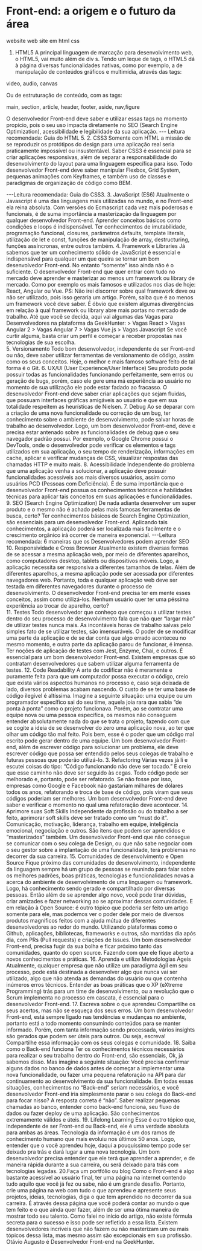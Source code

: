 # Front-end: a origem e o futuro da área
 website 
 web site em html css

1. HTML5
A principal linguagem de marcação para desenvolvimento web, o HTML5, vai muito além de div s. Tendo um leque de tags, o HTML5 dá à página diversas funcionalidades nativas, como por exemplo, a de manipulação de conteúdos gráficos e multimídia, através das tags:
 
video, audio, canvas
 
Ou de estruturação de conteúdo, com as tags:
 
main, section, article, header, footer, aside, nav,figure
 
O desenvolvedor Front-end deve saber e utilizar essas tags no momento propício, pois o seu uso impacta diretamente no SEO (Search Engine Optimization), acessibilidade e legibilidade da sua aplicação.
--- Leitura recomendada: Guia do HTML 5.
2. CSS3
Somente com HTML a missão de se reproduzir os protótipos do design para uma aplicação real seria praticamente impossível ou insustentável. Saber CSS3 é essencial para se criar aplicações responsivas, além de separar a responsabilidade do desenvolvimento do layout para uma linguagem específica para isso.
Todo desenvolvedor Front-end deve saber manipular Flexbox, Grid System, pequenas animações com Keyframes, e também uso de classes e paradigmas de organização de código como BEM.
 
---Leitura recomendada: Guia do CSS3.
3. JavaScript (ES6)
Atualmente o Javascript é uma das linguagens mais utilizadas no mundo, e no Front-end ela reina absoluta. Com versões do Ecmascript cada vez mais poderosas e funcionais, é de suma importância a masterização da linguagem por qualquer desenvolvedor Front-end.
Aprender conceitos básicos como condições e loops é indispensável. Ter conhecimentos de imutabilidade, programação funcional, closures, parâmetros defaults, template literals, utilização de let e const, funções de manipulação de array, destructuring, funções assíncronas, entre outros também.
4. Framework e Libraries
Já sabemos que ter um conhecimento sólido de JavaScript é essencial e indispensável para qualquer um que queira se tornar um bom desenvolvedor Front-end. No entanto “somente” isso ainda não é o suficiente.
O desenvolvedor Front-end que quer entrar com tudo no mercado deve aprender e masterizar ao menos um framework ou library de mercado. Como por exemplo os mais famosos e utilizados nos dias de hoje: React, Angular ou Vue.
PS: Não irei discorrer sobre qual framework deve ou não ser utilizado, pois isso geraria um artigo. Porém, saiba que é ao menos um framework você deve saber.
É óbvio que existem algumas divergências em relação à qual framework ou library abre mais portas no mercado de trabalho. Até que você se decida, aqui vai algumas das Vagas para Desenvolvedores na plataforma da GeekHunter: > Vagas React > Vagas Angular 2 > Vagas Angular 7 > Vagas Vue.js > Vagas Javascript Se você curtir alguma, basta criar um perfil e começar a receber propostas nas tecnologias de sua escolha.  
5. Versionamento
Todo bom desenvolvedor, independente de ser Front-end ou não, deve saber utilizar ferramentas de versionamento de código, assim como os seus conceitos. Hoje, o melhor e mais famoso software feito de tal forma é o Git.
6. UX/UI (User Experience/User Interface)
Seu produto pode possuir todas as funcionalidades funcionando perfeitamente, sem erros ou geração de bugs, porém, caso ele gere uma má experiência ao usuário no momento de sua utilização ele pode estar fadado ao fracasso.
O desenvolvedor Front-end deve saber criar aplicações que sejam fluidas, que possuam interfaces gráficas amigáveis ao usuário e que em sua totalidade respeitem as heurísticas de Nielsen.
7. Debug
Ao se deparar com a criação de uma nova funcionalidade ou correção de um bug, ter conhecimento sobre o ambiente de desenvolvimento, pode salvar horas de trabalho ao desenvolvedor.
Logo, um bom desenvolvedor Front-end, deve e precisa estar antenado sobre as funcionalidades de debug que o seu navegador padrão possui.
Por exemplo, o Google Chrome possui o DevTools, onde o desenvolvedor pode verificar os elementos e tags utilizados em sua aplicação, o seu tempo de renderização, informações em cache, aplicar e verificar mudanças de CSS, visualizar respostas das chamadas HTTP e muito mais.
8. Acessibilidade
Independente do problema que uma aplicação venha a solucionar, a aplicação deve possuir funcionalidades acessíveis aos mais diversos usuários, assim como usuários PCD (Pessoas com Deficiência).
É de suma importância que o desenvolvedor Front-end possua os conhecimentos teóricos e habilidades técnicas para aplicar tais conceitos em suas aplicações e funcionalidades.
9. SEO (Search Engine Optimization)
De nada adianta desenvolver um super produto e o mesmo não é achado pelas mais famosas ferramentas de busca, certo?
Ter conhecimentos básicos de Search Engine Optimization, são essenciais para um desenvolvedor Front-end. Aplicando tais conhecimentos, a aplicação poderá ser localizada mais facilmente e o crescimento orgânico irá ocorrer de maneira exponencial.
---Leitura recomendada:
6 maneiras que os Desenvolvedores podem aprender SEO
10. Responsividade e Cross Browser
Atualmente existem diversas formas de se acessar a mesma aplicação web, por meio de diferentes aparelhos, como computadores desktop, tablets ou dispositivos móveis.
Logo, a aplicação necessita ser responsiva a diferentes tamanhos de telas. Além de diferentes aparelhos, a mesma aplicação pode ser acessada por diferentes navegadores web. Portanto, toda e qualquer aplicação web deve ser testada em diferentes navegadores durante o processo de desenvolvimento.
O desenvolvedor Front-end precisa ter em mente esses conceitos, assim como utilizá-los. Nenhum usuário quer ter uma péssima experiência ao trocar de aparelho, certo?  
11. Testes
Todo desenvolvedor que conheço que começou a utilizar testes dentro do seu processo de desenvolvimento fala que não quer “largar mão” de utilizar testes nunca mais. As incontáveis horas de trabalho salvas pelo simples fato de se utilizar testes, são imensuráveis.
O poder de se modificar uma parte da aplicação e de se dar conta que algo errado aconteceu no mesmo momento, e outra parte da aplicação parou de funcionar, é imensa.
Ter noções de aplicação de testes com Jest, Enzyme, Chai, e outros. É essencial para um bom desenvolvedor Front-end. Existem empresas que só contratam desenvolvedores que sabem utilizar alguma ferramenta de testes.
12. Code Readability
A arte de codificar não é meramente e puramente feita para que um computador possa executar o código, creio que exista vários aspectos humanos no processo e, caso seja deixada de lado, diversos problemas acabam nascendo.
O custo de se ter uma base de código ilegível é altíssima.
Imagine a seguinte situação: uma equipe ou um programador específico sai do seu time, aquela joia rara que sabia “de ponta à ponta” como o projeto funcionava.
Porém, ao se contratar uma equipe nova ou uma pessoa especifica, os mesmos não conseguem entender absolutamente nada do que se trata o projeto, fazendo com que se cogite a ideia de se desenvolver do zero uma aplicação nova, ao ter que olhar um código tão mal feito.
Pois bem, esse é o poder que um código mal escrito pode gerar dentro de uma equipe. Um bom desenvolvedor Front-end, além de escrever código para solucionar um problema, ele deve escrever código que possa ser entendido pelos seus colegas de trabalho e futuras pessoas que poderão utilizá-lo.
 3. Refactoring
Várias vezes já li e escutei coisas do tipo:
“Código funcionando não deve ser tocado.”
E creio que esse caminho não deve ser seguido às cegas. Todo código pode ser melhorado e, portanto, pode ser refatorado.
Se não fosse por isso, empresas como Google e Facebook não gastariam milhares de dólares todos os anos, refatorando e troca de base de código, pois viram que seus códigos poderiam ser melhores.
Um bom desenvolvedor Front-end deve saber e verificar o momento no qual uma refatoração deve acontecer. 
14. Aprimore suas Soft Skills
Independente da profissão ou do trabalho a ser feito, aprimorar soft skills deve ser tratado como um “must do it”. Comunicação, motivação, liderança, trabalho em equipe, inteligência emocional, negociação e outros. São itens que podem ser aprendidos e “masterizados” também.
Um desenvolvedor Front-end que não consegue se comunicar com o seu colega de Design, ou que não sabe negociar com o seu gestor sobre a implantação de uma funcionalidade, terá problemas no decorrer da sua carreira.
 15. Comunidades de desenvolvimento e Open Source
Fique próximo das comunidades de desenvolvimento, independente da linguagem sempre há um grupo de pessoas se reunindo para falar sobre os melhores padrões, boas práticas, tecnologias e funcionalidades novas a acerca do ambiente de desenvolvimento de uma linguagem ou framework.
Logo, há conhecimento sendo gerado e compartilhado por diversas pessoas. Então além de se aprender algo novo, você pode tirar dúvidas, criar amizades e fazer networking ao se aproximar dessas comunidades.
E em relação à Open Source: é outro tópico que poderia ser feito um artigo somente para ele, mas podemos ver o poder dele por meio de diversos produtos magníficos feitos com a ajuda mútua de diferentes desenvolvedores ao redor do mundo.
Utilizando plataformas como o Github, aplicações, bibliotecas, frameworks e outros, são mantidas dia após dia, com PRs (Pull requests) e criações de Issues.
Um bom desenvolvedor Front-end, precisa fugir da sua bolha e ficar próximo tanto das comunidades, quanto do open source. Fazendo com que ele fique aberto a novos conhecimentos e práticas.
16. Aprenda e utilize Metodologias Ágeis
Atualmente, qualquer empresa que não utilize um paradigma ágil em seu processo, pode está destinada a desenvolver algo que nunca vai ser utilizado, algo que não atenda as demandas do usuário ou que contenha inúmeros erros técnicos.
Entender as boas práticas que o XP (eXtreme Programming) trás para um time de desenvolvimento, ou a revolução que o Scrum implementa no processo em cascata, é essencial para o desenvolvedor Front-end.
17. Escreva sobre o que aprendeu
Compartilhe os seus acertos, mas não se esqueça dos seus erros.
Um bom desenvolvedor Front-end, está sempre ligado nas tendências e mudanças no ambiente, portanto está a todo momento consumindo conteúdos para se manter informado.
Porém, com tanta informação sendo processada, vários insights são gerados que podem ser úteis para outros. Ou seja, escreva! Compartilhe essa informação com os seus colegas e comunidade.
18. Saiba como o Back-end funciona
Ter os conhecimentos técnicos necessários para realizar o seu trabalho dentro do Front-end, são essenciais, Ok, já sabemos disso. Mas imagine a seguinte situação: Você precisa confirmar alguns dados no banco de dados antes de começar a implementar uma nova funcionalidade, ou fazer uma pequena refatoração na API para dar continuamento ao desenvolvimento da sua funcionalidade.
Em todas essas situações, conhecimentos no “Back-end” seriam necessários, e você desenvolvedor Front-end iria simplesmente parar o seu colega do Back-end para focar nisso? A resposta correta é “não”.
Saber realizar pequenas chamadas ao banco, entender como back-end funciona, seu fluxo de dados ou fazer deploy de uma aplicação. São conhecimentos extremamente válidos e úteis.
19. Lifelong Learning
Esse é outro tópico que, independente de ser Front-end ou Back-end, ele é uma verdade absoluta para ambas as áreas.
Tecnologia da informação é um dos ramos de conhecimento humano que mais evoluiu nos últimos 50 anos. Logo, entender que o você aprendeu hoje, daqui a pouquíssimo tempo pode ser deixado pra trás e dará lugar a uma nova tecnologia.
Um bom desenvolvedor precisa entender que ele terá que aprender a aprender, e de maneira rápida durante a sua carreira, ou será deixado para trás com tecnologias legadas. 
20.Faça um portfólio ou blog
Como o Front-end é algo bastante acessível ao usuário final, ter uma página na internet contendo tudo aquilo que você já fez ou sabe, não é um grande desafio.
Portanto, crie uma página na web com tudo o que aprendeu e apresente seus projetos, ideias, tecnologias, diga o que tem aprendido no decorrer da sua carreira. É através dessa página que você poderá contar ao mundo o que tem feito e o que ainda quer fazer, além de ser uma ótima maneira de mostrar todo seu talento.
Como falei no início do artigo, não existe fórmula secreta para o sucesso e isso pode ser refletido a essa lista. Existem desenvolvedores incríveis que não fazem ou não masterizam um ou mais tópicos dessa lista, mas mesmo assim são excepcionais em sua profissão.
Otávio Augusto é Desenvolvedor Front-end na GeekHunter.